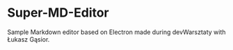 # Super-MD-Editor
Sample Markdown editor based on Electron made during devWarsztaty with Łukasz Gąsior.
